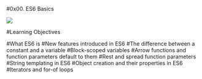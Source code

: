 #0x00. ES6 Basics

<img src="https://s3.amazonaws.com/alx-intranet.hbtn.io/uploads/medias/2019/12/08806026ef621f900121.png?X-Amz-Algorithm=AWS4-HMAC-SHA256&X-Amz-Credential=AKIARDDGGGOUSBVO6H7D%2F20230925%2Fus-east-1%2Fs3%2Faws4_request&X-Amz-Date=20230925T231719Z&X-Amz-Expires=86400&X-Amz-SignedHeaders=host&X-Amz-Signature=42b7d0bfe0ca91eec3c6da29ed28d0bfd4409f78af5c676d487538a4a2b4ed59">

#Learning Objectives

#What ES6 is
#New features introduced in ES6
#The difference between a constant and a variable
#Block-scoped variables
#Arrow functions and function parameters default to them
#Rest and spread function parameters
#String templating in ES6
#Object creation and their properties in ES6
#Iterators and for-of loops
